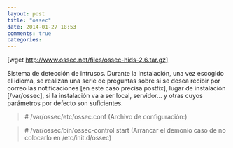 ```yaml
---
layout: post
title: "ossec"
date: 2014-01-27 18:53
comments: true
categories: 
---
```

[wget http://www.ossec.net/files/ossec-hids-2.6.tar.gz]

Sistema de detección de intrusos. Durante la instalación, una vez escogido el idioma, se realizan una serie de preguntas sobre si se desea recibir por correo las notificaciones [en este caso precisa postfix], lugar de instalación [/var/ossec], si la instalación va a ser local, servidor... y otras cuyos parámetros por defecto son suficientes. 

>\# /var/ossec/etc/ossec.conf (Archivo de configuración:)

>\# /var/ossec/bin/ossec-control start (Arrancar el demonio caso de no colocarlo en /etc/init.d/ossec)

